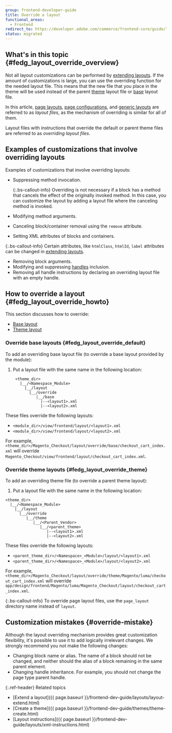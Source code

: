 ```yaml
---
group: frontend-developer-guide
title: Override a layout
functional_areas:
  - Frontend
redirect_to: https://developer.adobe.com/commerce/frontend-core/guide/layouts/override/
status: migrated
---
```


## What's in this topic {#fedg_layout_override_overview}

Not all layout customizations can be performed by [extending layouts]. If the amount of customizations is large, you can use the overriding function for the needed layout file. This means that the new file that you place in the theme will be used instead of the parent [theme] layout file or [base] layout file.

In this article, [page layouts], [page configurations], and [generic layouts] are referred to as *layout files*, as the mechanism of overriding is similar for all of them.

Layout files with instructions that override the default or parent theme files are referred to as *overriding layout files*.

## Examples of customizations that involve overriding layouts

Examples of customizations that involve overriding layouts:

*  Suppressing method invocation.

    {:.bs-callout-info}
   Overriding is not necessary if a block has a method that cancels the effect of the originally invoked method. In this case, you can customize the layout by adding a layout file where the canceling method is invoked.

*  Modifying method arguments.
*  Canceling block/container removal using the `remove` attribute.
*  Setting XML attributes of blocks and containers.

 {:.bs-callout-info}
Certain attributes, like `htmlClass`, `htmlId`, `label` attributes can be changed in [extending layouts].

*  Removing block arguments.
*  Modifying and suppressing [handles] inclusion.
*  Removing all handle instructions by declaring an overriding layout file with an empty handle.

## How to override a layout {#fedg_layout_override_howto}

This section discusses how to override:

*  [Base layout]
*  [Theme layout]

### Override base layouts {#fedg_layout_override_default}

To add an overriding base layout file (to override a base layout provided by the module):

1. Put a layout file with the same name in the following location:

   ```tree
    <theme_dir>
      |__/<Namespace_Module>
        |__/layout
          |__/override
             |__/base
               |--<layout1>.xml
               |--<layout2>.xml
   ```

These files override the following layouts:

*  `<module_dir>/view/frontend/layout/<layout1>.xml`
*  `<module_dir>/view/frontend/layout/<layout2>.xml`

For example, `<theme_dir>/Magento_Checkout/layout/override/base/checkout_cart_index.xml` will override `Magento_Checkout/view/frontend/layout/checkout_cart_index.xml`.

### Override theme layouts {#fedg_layout_override_theme}

To add an overriding theme file (to override a parent theme layout):

1. Put a layout file with the same name in the following location:

```tree
<theme_dir>
  |__/<Namespace_Module>
    |__/layout
      |__/override
         |__/theme
            |__/<Parent_Vendor>
               |__/<parent_theme>
                  |--<layout1>.xml
                  |--<layout2>.xml
```

These files override the following layouts:

*  `<parent_theme_dir>/<Namespace>_<Module>/layout/<layout1>.xml`
*  `<parent_theme_dir>/<Namespace>_<Module>/layout/<layout2>.xml`

For example, `<theme_dir>/Magento_Checkout/layout/override/theme/Magento/luma/checkout_cart_index.xml` will override `app/design/frontend/Magento/luma/Magento_Checkout/layout/checkout_cart_index.xml`.

{:.bs-callout-info}
To override page layout files, use the `page_layout` directory name instead of `layout`.

## Customization mistakes {#override-mistake}

Although the layout overriding mechanism provides great customization flexibility, it's possible to use it to add logically irrelevant changes. We strongly recommend you not make the following changes:

*  Changing block name or alias. The name of a block should not be changed, and neither should the alias of a block remaining in the same parent element.
*  Changing handle inheritance. For example, you should not change the page type parent handle.

{:.ref-header}
Related topics

*  [Extend a layout]({{ page.baseurl }}/frontend-dev-guide/layouts/layout-extend.html)
*  [Create a theme]({{ page.baseurl }}/frontend-dev-guide/themes/theme-create.html)
*  [Layout instructions]({{ page.baseurl }}/frontend-dev-guide/layouts/xml-instructions.html)

[extending layouts]: {{page.baseurl}}/frontend-dev-guide/layouts/layout-extend.html
[theme]: {{page.baseurl}}/frontend-dev-guide/layouts/layout-overview.html#layout-loc
[base]: {{page.baseurl}}/frontend-dev-guide/layouts/layout-overview.html#layout-loc
[page layouts]: {{page.baseurl}}/frontend-dev-guide/layouts/layout-types.html#layout-types-page
[page configurations]: {{page.baseurl}}/frontend-dev-guide/layouts/layout-types.html#layout-types-conf
[generic layouts]: {{page.baseurl}}/frontend-dev-guide/layouts/layout-types.html#layout-types-gen
[handles]: {{page.baseurl}}/frontend-dev-guide/layouts/layout-overview.html#layout-over-terms
[Base layout]: {{page.baseurl}}/frontend-dev-guide/layouts/layout-overview.html#layout-loc
[Theme layout]: {{page.baseurl}}/frontend-dev-guide/layouts/layout-overview.html#layout-loc
